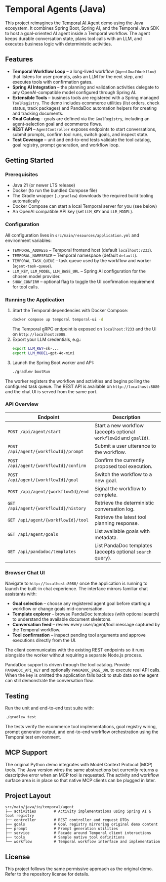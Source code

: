# Temporal Agents (Java)

This project reimagines the [Temporal AI Agent](https://github.com/temporal-community/temporal-ai-agent) demo using the Java ecosystem. It combines Spring Boot, Spring AI, and the Temporal Java SDK to host a goal-oriented AI agent inside a Temporal workflow. The agent keeps durable conversation state, plans tool calls with an LLM, and executes business logic with deterministic activities.

## Features

- **Temporal Workflow Loop** – a long-lived workflow (`AgentGoalWorkflow`) that listens for user prompts, asks an LLM for the next step, and executes tools with confirmation gates.
- **Spring AI Integration** – the planning and validation activities delegate to any OpenAI-compatible model configured through Spring AI.
- **Extensible Tools** – business tools are registered with a Spring managed `ToolRegistry`. The demo includes ecommerce utilities (list orders, check status, track packages) and PandaDoc automation helpers for creating and tracking documents.
- **Goal Catalog** – goals are defined via the `GoalRegistry`, including an agent-selection goal and ecommerce flows.
- **REST API** – `AgentController` exposes endpoints to start conversations, submit prompts, confirm tool runs, switch goals, and inspect state.
- **Test Coverage** – unit and end-to-end tests validate the tool catalog, goal registry, prompt generation, and workflow loop.

## Getting Started

### Prerequisites

- Java 21 (or newer LTS release)
- Docker (to run the bundled Compose file)
- The Gradle wrapper (`./gradlew`) downloads the required build tooling automatically
- Docker Compose can start a local Temporal server for you (see below)
- An OpenAI compatible API key (set `LLM_KEY` and `LLM_MODEL`).

### Configuration

All configuration lives in `src/main/resources/application.yml` and environment variables:

- `TEMPORAL_ADDRESS` – Temporal frontend host (default `localhost:7233`).
- `TEMPORAL_NAMESPACE` – Temporal namespace (default `default`).
- `TEMPORAL_TASK_QUEUE` – task queue used by the workflow and worker (`agent-task-queue`).
- `LLM_KEY`, `LLM_MODEL`, `LLM_BASE_URL` – Spring AI configuration for the chosen model provider.
- `SHOW_CONFIRM` – optional flag to toggle the UI confirmation requirement for tool calls.

### Running the Application

1. Start the Temporal dependencies with Docker Compose:
   ```bash
   docker compose up temporal temporal-ui -d
   ```
   The Temporal gRPC endpoint is exposed on `localhost:7233` and the UI on `http://localhost:8088`.
2. Export your LLM credentials, e.g.:
   ```bash
   export LLM_KEY=sk-...
   export LLM_MODEL=gpt-4o-mini
   ```
3. Launch the Spring Boot worker and API:
   ```bash
   ./gradlew bootRun
   ```

The worker registers the workflow and activities and begins polling the configured task queue. The REST API is available on `http://localhost:8080` and the chat UI is served from the same port.

### API Overview

| Endpoint | Description |
| --- | --- |
| `POST /api/agent/start` | Start a new workflow (accepts optional `workflowId` and `goalId`). |
| `POST /api/agent/{workflowId}/prompt` | Submit a user utterance to the workflow. |
| `POST /api/agent/{workflowId}/confirm` | Confirm the currently proposed tool execution. |
| `POST /api/agent/{workflowId}/goal` | Switch the workflow to a new goal. |
| `POST /api/agent/{workflowId}/end` | Signal the workflow to complete. |
| `GET /api/agent/{workflowId}/history` | Retrieve the deterministic conversation log. |
| `GET /api/agent/{workflowId}/tool` | Retrieve the latest tool planning response. |
| `GET /api/agent/goals` | List available goals with metadata. |
| `GET /api/pandadoc/templates` | List PandaDoc templates (accepts optional `search` query). |

### Browser Chat UI

Navigate to `http://localhost:8080/` once the application is running to launch the built-in chat experience. The interface mirrors familiar chat assistants with:

- **Goal selection** – choose any registered agent goal before starting a workflow or change goals mid-conversation.
- **Template explorer** – browse PandaDoc templates (with optional search) to understand the available document skeletons.
- **Conversation feed** – review every user/agent/tool message captured by the Temporal workflow.
- **Tool confirmation** – inspect pending tool arguments and approve executions directly from the UI.

The client communicates with the existing REST endpoints so it runs alongside the worker without requiring a separate Node.js process.

PandaDoc support is driven through the tool catalog. Provide `PANDADOC_API_KEY` and optionally `PANDADOC_BASE_URL` to execute real API calls. When the key is omitted the application falls back to stub data so the agent can still demonstrate the conversation flow.

## Testing

Run the unit and end-to-end test suite with:

```bash
./gradlew test
```

The tests verify the ecommerce tool implementations, goal registry wiring, prompt generator output, and
end-to-end workflow orchestration using the Temporal test environment.

## MCP Support

The original Python demo integrates with Model Context Protocol (MCP) tools. The Java version wires the same abstractions but currently returns a descriptive error when an MCP tool is requested. The activity and workflow surface area is in place so that native MCP clients can be plugged in later.

## Project Layout

```
src/main/java/io/temporal/agent
├── activities        # Activity implementations using Spring AI & tool registry
├── controller        # REST controller and request DTOs
├── goals             # Goal registry mirroring original demo content
├── prompt            # Prompt generation utilities
├── service           # Facade around Temporal client interactions
├── tools             # Sample native tool definitions
└── workflow          # Temporal workflow interface and implementation
```

## License

This project follows the same permissive approach as the original demo. Refer to the repository license for details.
